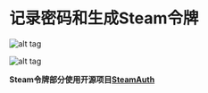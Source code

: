 # 记录密码和生成Steam令牌


![alt tag](https://i.postimg.cc/hjxqQ0RV/01.png)

![alt tag](https://i.postimg.cc/zvrYCRq6/02.png)

**Steam令牌部分使用开源项目[SteamAuth](https://github.com/geel9/SteamAuth)**